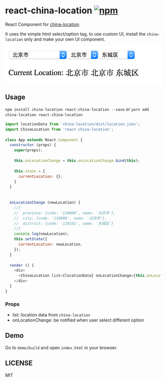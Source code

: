 # react-china-location [![npm](https://img.shields.io/npm/v/react-china-location.svg)](https://www.npmjs.com/package/react-china-location)
React Component for [china-location](https://github.com/JasonBoy/data_location)

It uses the simple html select/option tag,
to use custom UI, install the `china-location` only and make your own UI component.

![demo](https://raw.githubusercontent.com/JasonBoy/react-china-location/master/demo/demo.png)

## Usage

`npm install china-location react-china-location --save` or
`yarn add china-location react-china-location`

```javascript
import locationData from 'china-location/dist/location.json';
import ChinaLocation from 'react-china-location';

class App extends React.Component {
  constructor (props) {
    super(props);

    this.onLocationChange = this.onLocationChange.bind(this);

    this.state = {
      currentLocation: {},
    }
  }


  onLocationChange (newLocation) {
    //{
    //  province: {code: '110000', name: '北京市'},
    //  city: {code: '110000', name: '北京市'},
    //  district: {code: '110101', name: '东城区'}
    //}
    console.log(newLocation);
    this.setState({
      currentLocation: newLocation,
    });
  }

  render () {
    <div>
      <ChinaLocation list={locationData} onLocationChange={this.onLocationChange}/>
    </div>
  }
}
```

### Props

- list: location data from `china-location`
- onLocationChange: be notified when user select different option

## Demo

Go to `demo/build` and open `index.html` in your browser.

## LICENSE

MIT
